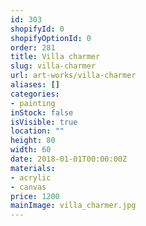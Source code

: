 ```yaml
---
id: 303
shopifyId: 0
shopifyOptionId: 0
order: 281
title: Villa charmer
slug: villa-charmer
url: art-works/villa-charmer
aliases: []
categories:
- painting
inStock: false
isVisible: true
location: ""
height: 80
width: 60
date: 2018-01-01T00:00:00Z
materials:
- acrylic
- canvas
price: 1200
mainImage: villa_charmer.jpg
---
```

